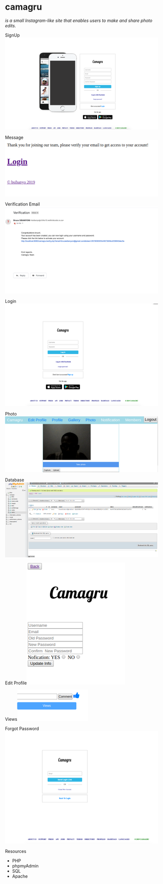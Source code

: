 # camagru

_is a small Instagram-like site that enables users to make and share photo edits._

SignUp![SignUp](/screenshots/signup.png)

Message![Message](/screenshots/verificationmsg.png)

Verification Email![Verification](/screenshots/verificationemail.png)

Login![Login](/screenshots/login.png)

Photo![Photo](/screenshots/photo.png)

Database![Database](/screenshots/database.png)

Edit Profile![Edit Profile](/screenshots/editProfile.png)

Views![Views](/screenshots/views.png)

Forgot Password![Forgot Password](/screenshots/forgotPassword.png)

Resources
* PHP
* phpmyAdmin
* SQL
* Apache
